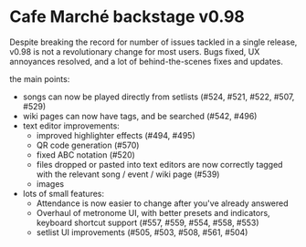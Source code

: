# Cafe Marché backstage v0.98

Despite breaking the record for number of issues tackled in a single release, v0.98 is not a revolutionary change for most users. Bugs fixed, UX annoyances resolved, and a lot of behind-the-scenes fixes and updates.

the main points:
- songs can now be played directly from setlists (#524, #521, #522, #507, #529)
- wiki pages can now have tags, and be searched (#542, #496)
- text editor improvements:
    - improved highlighter effects (#494, #495)
    - QR code generation (#570)
    - fixed ABC notation (#520)
    - files dropped or pasted into text editors are now correctly tagged with the relevant song / event / wiki page (#539)
    - images 
- lots of small features:
    - Attendance is now easier to change after you've already answered
    - Overhaul of metronome UI, with better presets and indicators, keyboard shortcut support (#557, #559, #554, #558, #553)
    - setlist UI improvements (#505, #503, #508, #561, #504)


